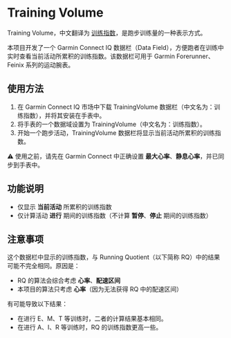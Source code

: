 # Training Volume

Training Volume，中文翻译为 [训练指数][jianshu-trainingvolume]，是跑步训练量的一种表示方式。

本项目开发了一个 Garmin Connect IQ 数据栏（Data Field），方便跑者在训练中实时查看当前活动所累积的训练指数。该数据栏可用于 Garmin Forerunner、Feinix 系列的运动腕表。



## 使用方法

1. 在 Garmin Connect IQ 市场中下载 TrainingVolume 数据栏（中文名为：训练指数），并将其安装在手表中。
2. 将手表的一个数据域设置为 TrainingVolume（中文名为：训练指数）。
3. 开始一个跑步活动，TrainingVolume 数据栏将显示当前活动所累积的训练指数。



⚠️ 使用之前，请先在 Garmin Connect 中正确设置 **最大心率**、**静息心率**，并已同步到手表中。



## 功能说明

* 仅显示 **当前活动** 所累积的训练指数
* 仅计算活动 **进行** 期间的训练指数（不计算 **暂停**、**停止** 期间的训练指数）



## 注意事项

这个数据栏中显示的训练指数，与 Running Quotient（以下简称 RQ）中的结果可能不完全相同。原因是：

* RQ 的算法会综合考虑 **心率**、**配速区间**
* 本项目的算法只考虑 **心率**（因为无法获得 RQ 中的配速区间）



有可能导致以下结果：

* 在进行 E、M、T 等训练时，二者的计算结果基本相同。
* 在进行 A、I、R 等训练时，RQ 的训练指数更高一些。



[jianshu-trainingvolume]: https://www.jianshu.com/p/57e8a465198b
